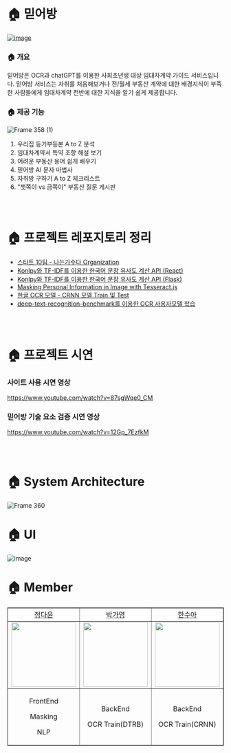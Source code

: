 # 🏠 믿어방
[![image](https://github.com/MIDUBANG/MIDUBANG-FRONT/assets/81161750/a000a22e-8dd3-43e1-bdb0-e9d99cb3e703)](https://www.midubang.com/)


### 🏠 개요

믿어방은 OCR과 chatGPT를 이용한 사회초년생 대상 임대차계약 가이드 서비스입니다. 
믿어방 서비스는 자취를 처음해보거나 전/월세 부동산 계약에 대한 배경지식이 부족한 사람들에게 임대차계약 전반에 대한 지식을 알기 쉽게 제공합니다.

### 🏠 제공 기능
![Frame 358 (1)](https://github.com/MIDUBANG/MIDUBANG-FRONT/assets/81161750/88cf7508-2795-4abc-be1a-ca9bf75f98a5)

1. 우리집 등기부등본 A to Z 분석
2. 임대차계약서 특약 조항 해설 보기 
3. 어려운 부동산 용어 쉽게 배우기
4. 믿어방 AI 문자 마법사
5. 자취방 구하기 A to Z 체크리스트 
6. "챗쪽이 vs 금쪽이" 부동산 질문 게시판


<br>
<br>

# 🏠 프로젝트 레포지토리 정리

- [스타트 10팀 - 나는가수다 Organization](https://github.com/orgs/MIDUBANG/repositories)
- [Konlpy와 TF-IDF를 이용한 한국어 문장 유사도 계산 API (React)](https://github.com/MIDUBANG/Korean-Sentence-Similarity-Client)
- [Konlpy와 TF-IDF를 이용한 한국어 문장 유사도 계산 API (Flask)](https://github.com/MIDUBANG/Korean-Sentence-Similarity-API)
- [Masking Personal Information in Image with Tesseract.js](https://github.com/MIDUBANG/Masking-Personal-Information-Tesseract)
- [한글 OCR 모델 - CRNN 모델 Train 및 Test](https://github.com/MIDUBANG/OCR_CRNN)
- [deep-text-recognition-benchmark를 이용한 OCR 사용자모델 학습](https://github.com/MIDUBANG/ocr_dtrb)

<br>
<br>

# 🏠 프로젝트 시연
### 사이트 사용 시연 영상
https://www.youtube.com/watch?v=87sgWqe0_CM
### 믿어방 기술 요소 검증 시연 영상
https://www.youtube.com/watch?v=12Gp_7EzfkM


<br>
<br>

# 🏠 System Architecture
![Frame 360](https://github.com/MIDUBANG/MIDUBANG-FRONT/assets/81161750/94067b2d-266f-4563-ae6a-f3734ff601d1)

# 🏠 UI

![image](https://user-images.githubusercontent.com/81161750/206647444-8064c796-36ab-4f17-8fbc-3e807875b654.png)

# 🏠 Member

<table border="" cellspacing="0" cellpadding="0" width="100%">
    <tr width="100%">
        <td align="center"><a href= "https://github.com/dy6578ekdbs">정다윤</a></td>
        <td  align="center"><a href= "https://github.com/ParkIsComing">박가영</a></td>
        <td  align="center"><a href= "https://github.com/h-sooah">한수아</a></td>  
    </tr>
    <tr width="100%">
         <td  align="center"><img src = "https://user-images.githubusercontent.com/81161750/206687440-f11f8d10-e8d5-46e4-9c49-5d146cf316d9.png" width="150px"/></td>
        <td  align="center"><img src = "https://velog.velcdn.com/images/goinggoing/post/802427b5-4500-41f4-a5f9-dbf95226ed4c/image.png" width="150px" /></td>
        <td  align="center"><img src = "https://s3.us-west-2.amazonaws.com/secure.notion-static.com/8db9ddb1-2c3a-49ec-811a-b807748d8f77/5ECA5D11-679A-419A-AED1-AE0EE3029894.png?X-Amz-Algorithm=AWS4-HMAC-SHA256&X-Amz-Content-Sha256=UNSIGNED-PAYLOAD&X-Amz-Credential=AKIAT73L2G45EIPT3X45%2F20221209%2Fus-west-2%2Fs3%2Faws4_request&X-Amz-Date=20221209T104642Z&X-Amz-Expires=86400&X-Amz-Signature=438a3c7c044b4d8b5c3cd3bb856cd9e65f14c2fa99f0f518536cdff087ac86c6&X-Amz-SignedHeaders=host&response-content-disposition=filename%3D%225ECA5D11-679A-419A-AED1-AE0EE3029894.png%22&x-id=GetObject" width="150px"/></td>
    </tr>
    <tr width="100%">
      <td  align="center"><p>FrontEnd</p><p>Masking</p><p>NLP</p></td>
      <td  align="center"><p>BackEnd</p><p>OCR Train(DTRB)</p></td>
      <td  align="center"><p>BackEnd</p><p>OCR Train(CRNN)</p></td>
   </tr>
</table>

